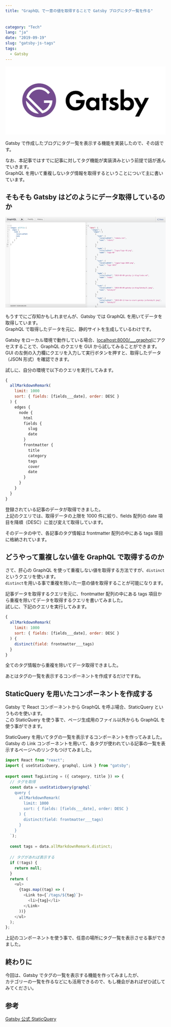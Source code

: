 ```yaml
---
title: "GraphQL で一意の値を取得することで Gatsby ブログにタグ一覧を作る"


category: "Tech"
lang: "ja"
date: "2019-09-19"
slug: "gatsby-js-tags"
tags:
  - Gatsby
---
```


![Gatsby](./gatsby.png)

Gatsby で作成したブログにタグ一覧を表示する機能を実装したので、その話です。

なお、本記事ではすでに記事に対してタグ機能が実装済みという前提で話が進んでいきます。  
GraphQL を用いて重複しないタグ情報を取得するということについて主に書いています。

## そもそも Gatsby はどのようにデータ取得しているのか

![GraphQL](./graphql-gui.png)

もうすでにご存知かもしれませんが、Gatsby では GraphQL を用いてデータを取得しています。  
GraphQL で取得したデータを元に、静的サイトを生成しているわけです。

Gatsby をローカル環境で動作している場合、[localhost:8000/\_\_\_graphql](http://localhost:8000/___graphql)にアクセスすることで、GraphQL のクエリを GUI から試してみることができます。  
GUI の左側の入力欄にクエリを入力して実行ボタンを押すと、取得したデータ（JSON 形式）を確認できます。

試しに、自分の環境で以下のクエリを実行してみます。

```JavaScript
{
  allMarkdownRemark(
    limit: 1000
    sort: { fields: [fields___date], order: DESC }
  ) {
    edges {
      node {
        html
        fields {
          slug
          date
        }
        frontmatter {
          title
          category
          tags
          cover
          date
        }
      }
    }
  }
}
```

登録されている記事のデータが取得できました。  
上記のクエリでは、取得データの上限を 1000 件に絞り、fields 配列の date 項目を降順（DESC）に並び変えて取得しています。

そのデータの中で、各記事のタグ情報は frontmatter 配列の中にある tags 項目に格納されています。

## どうやって重複しない値を GraphQL で取得するのか

さて、肝心の GraphQL を使って重複しない値を取得する方法ですが、`distinct`というクエリを使います。  
`distinct`を用いる事で重複を除いた一意の値を取得することが可能になります。

記事データを取得するクエリを元に、frontmatter 配列の中にある tags 項目から重複を除いてデータを取得するクエリを書いてみました。  
試しに、下記のクエリを実行してみます。

```JavaScript
{
  allMarkdownRemark(
    limit: 1000
    sort: { fields: [fields___date], order: DESC }
  ) {
    distinct(field: frontmatter___tags)
  }
}
```

全てのタグ情報から重複を除いてデータ取得できました。

あとはタグの一覧を表示するコンポーネントを作成するだけですね。

## StaticQuery を用いたコンポーネントを作成する

Gatsby で React コンポーネントから GraphQL を呼ぶ場合、StaticQuery というものを使います。  
この StaticQuery を使う事で、ページ生成用のファイル以外からも GraphQL を使う事ができます。

StaticQuery を用いてタグの一覧を表示するコンポーネントを作ってみました。  
Gatsby の Link コンポーネントを用いて、各タグが使われている記事の一覧を表示するページへのリンクもつけてみました。

```js
import React from "react";
import { useStaticQuery, graphql, Link } from "gatsby";

export const TagListing = ({ category, title }) => {
  // タグを取得
  const data = useStaticQuery(graphql`
    query {
      allMarkdownRemark(
        limit: 1000
        sort: { fields: [fields___date], order: DESC }
      ) {
        distinct(field: frontmatter___tags)
      }
    }
  `);

  const tags = data.allMarkdownRemark.distinct;

  // タグがあれば表示する
  if (!tags) {
    return null;
  }
  return (
    <ul>
      {tags.map((tag) => (
        <Link to={`/tags/${tag}`}>
          <li>{tag}</li>
        </Link>
      ))}
    </ul>
  );
};
```

上記のコンポーネントを使う事で、任意の場所にタグ一覧を表示させる事ができました。

## 終わりに

今回は、Gatsby でタグの一覧を表示する機能を作ってみましたが、  
カテゴリーの一覧を作るなどにも活用できるので、もし機会があればぜひ試してみてください。

## 参考

[Gatsby 公式 StaticQuery](https://www.gatsbyjs.org/docs/static-query/)
